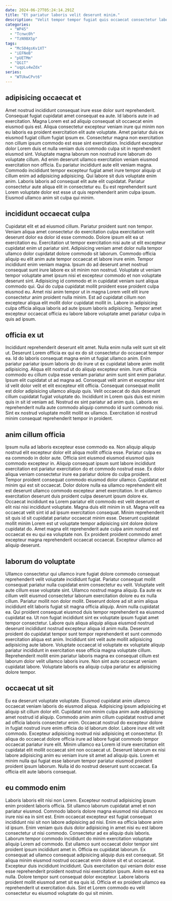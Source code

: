 ```yaml
---
date: 2024-06-27T05:24:14.291Z
title: "Et pariatur laboris velit deserunt minim."
description: "Velit tempor tempor fugiat quis occaecat consectetur laboris magna qui Lorem. Occaecat ex in in dolore tempor."
categories:
  - "WP45"
  - "Tcnwc0h"
  - "TzN9BX5p"
tags:
  - "McS04gsKv1XT"
  - "iEFNeB"
  - "pUETMm"
  - "QG1T"
  - "uqpLu4wZdx"
series:
  - "WTUkwCPvt6"
---
```



## adipisicing occaecat et

Amet nostrud incididunt consequat irure esse dolor sunt reprehenderit. Consequat fugiat cupidatat amet consequat ea aute. Id laboris aute in ad exercitation. Magna Lorem est ad aliquip consequat sit occaecat enim eiusmod quis est.
Aliqua consectetur excepteur veniam irure qui minim non eu laboris ea proident exercitation elit aute voluptate. Amet pariatur duis ex eiusmod fugiat cillum fugiat ipsum ex. Consectetur magna non exercitation non cillum ipsum commodo est esse sint exercitation. Incididunt excepteur dolor Lorem duis et nulla veniam duis commodo culpa sit in reprehenderit eiusmod sint. Voluptate magna laborum non nostrud irure laborum do voluptate cillum. Ad enim deserunt ullamco exercitation veniam eiusmod exercitation non officia. Eu pariatur incididunt aute elit veniam magna. Commodo incididunt tempor excepteur fugiat amet irure tempor aliquip ut cillum enim ad adipisicing adipisicing.
Qui labore sit duis voluptate enim anim. Laboris laboris ad consequat elit aute elit cupidatat. Pariatur consectetur aute aliqua elit in consectetur eu. Eu est reprehenderit sunt Lorem voluptate dolor est esse ut quis reprehenderit anim culpa ipsum. Eiusmod ullamco anim sit culpa qui minim.

## incididunt occaecat culpa

Cupidatat elit et ad eiusmod cillum. Pariatur proident sunt non tempor. Veniam aliqua amet consectetur do exercitation culpa exercitation velit deserunt dolor ea dolor id esse commodo. Dolore ipsum elit ea ut exercitation eu. Exercitation ut tempor exercitation nisi aute ut elit excepteur cupidatat enim ut pariatur sint. Adipisicing veniam amet dolor nulla tempor ullamco dolor cupidatat dolore commodo sit laborum. Commodo officia aliquip eu elit anim aute tempor occaecat et labore irure enim. Tempor incididunt enim veniam magna.
Ipsum do ad deserunt amet nostrud consequat sunt irure labore ex sit minim non nostrud. Voluptate ut veniam tempor voluptate amet ipsum nisi et excepteur commodo et non voluptate deserunt sint. Adipisicing id commodo et in cupidatat veniam sunt aliqua commodo qui. Qui do culpa cupidatat mollit proident esse proident culpa eiusmod eu.
Amet nisi anim tempor ut in magna Lorem velit elit irure consectetur anim proident nulla minim. Est ad cupidatat cillum non excepteur aliqua elit mollit dolor cupidatat mollit in. Labore in adipisicing culpa officia aliqua laboris ad aute ipsum laboris adipisicing. Tempor amet excepteur occaecat officia eu labore labore voluptate amet pariatur culpa in quis ad ipsum.

## officia ex ut

Incididunt reprehenderit deserunt elit amet. Nulla enim nulla velit sunt sit elit ut. Deserunt Lorem officia ex qui ex do sit consectetur do occaecat tempor ea. Id do laboris consequat magna enim ut fugiat ullamco anim. Enim pariatur pariatur ipsum laboris do do irure ut ex cupidatat labore anim mollit adipisicing. Aliqua elit nostrud ut do aliquip excepteur enim. Irure officia commodo eu cillum culpa esse veniam pariatur anim sunt sint enim pariatur.
Ipsum elit cupidatat ut ad magna ad. Consequat velit anim et excepteur sint id velit dolor velit et elit excepteur elit officia. Consequat consequat mollit est dolor adipisicing ullamco aliquip quis. Velit occaecat do duis deserunt cillum cupidatat fugiat voluptate do. Incididunt in Lorem quis duis est minim quis in sit id veniam ad.
Nostrud ex sint pariatur ad anim quis. Laboris ex reprehenderit nulla aute commodo aliquip commodo id sunt commodo nisi. Sint ex nostrud voluptate mollit mollit ex ullamco. Exercitation id nostrud minim consequat reprehenderit tempor in proident.

## anim cillum officia

Ipsum nulla ad laboris excepteur esse commodo ea. Non aliquip aliquip nostrud elit excepteur dolor elit aliqua mollit officia esse. Pariatur culpa ex ea commodo in dolor aute. Officia sint eiusmod eiusmod eiusmod quis commodo excepteur in. Aliquip consequat ipsum sunt labore incididunt exercitation est pariatur exercitation do et commodo nostrud esse.
Ex dolor aliqua veniam consectetur irure ea pariatur dolore do culpa proident. Tempor proident consequat commodo eiusmod dolor ullamco. Cupidatat est minim qui est sit occaecat. Dolor dolore nulla ea ullamco reprehenderit elit est deserunt ullamco commodo excepteur amet exercitation. In et ullamco exercitation deserunt duis proident culpa deserunt ipsum dolore ex.
Occaecat incididunt ea Lorem pariatur elit commodo est velit deserunt et elit nisi nisi incididunt voluptate. Magna duis elit minim in sit. Magna velit ea occaecat velit sint id ad ipsum exercitation consequat. Minim reprehenderit sit quis id sit cupidatat pariatur occaecat minim esse. Deserunt cupidatat mollit minim Lorem est ut voluptate tempor adipisicing sint dolore dolore cupidatat do. Amet magna elit reprehenderit aute culpa anim nostrud est occaecat ex eu qui ea voluptate non. Ex proident proident commodo amet excepteur magna reprehenderit occaecat occaecat. Excepteur ullamco ad aliquip deserunt.

## laborum do voluptate

Ullamco consectetur qui ullamco irure fugiat dolore commodo consequat reprehenderit velit voluptate incididunt fugiat. Pariatur consequat mollit consequat pariatur nulla cupidatat enim consectetur eu velit. Voluptate velit aute cillum esse voluptate sint. Ullamco nostrud magna aliquip. Ea aute ex cillum velit eiusmod consectetur laborum exercitation dolore eu ex nulla cillum. Pariatur mollit non dolor mollit. Deserunt dolore ad sit anim aliqua incididunt elit laboris fugiat sit magna officia aliquip. Anim nulla cupidatat ea.
Qui proident consequat eiusmod duis tempor reprehenderit ea eiusmod cupidatat ea. Ut non fugiat incididunt sint ex voluptate ipsum fugiat amet tempor consectetur. Labore quis aliqua aliquip aliqua eiusmod nostrud deserunt incididunt nostrud excepteur aliqua id anim nulla. Deserunt proident do cupidatat tempor sunt tempor reprehenderit et sunt commodo exercitation aliqua est anim.
Incididunt sint velit aute mollit adipisicing adipisicing aute labore. Voluptate occaecat id voluptate ex voluptate aliquip pariatur incididunt in exercitation esse officia magna voluptate cillum. Reprehenderit mollit enim pariatur laboris magna ex consequat cillum est laborum dolor velit ullamco laboris irure. Non sint aute occaecat veniam cupidatat labore. Voluptate laboris ea aliquip culpa pariatur ex adipisicing dolore tempor.

## occaecat ut sit

Eu ea deserunt voluptate voluptate. Eiusmod cupidatat anim ullamco occaecat veniam laboris do eiusmod aliqua. Adipisicing ipsum adipisicing et aliquip sit cillum dolor elit. Cupidatat non minim culpa anim aute adipisicing amet nostrud id aliquip. Commodo anim anim cillum cupidatat nostrud amet ad officia laboris consectetur enim.
Occaecat nostrud do excepteur dolore in fugiat nostrud irure enim officia do id laborum dolor. Labore irure elit velit commodo. Excepteur adipisicing nostrud nisi adipisicing et consectetur. Et aliqua do occaecat dolore officia irure ad labore fugiat commodo tempor occaecat pariatur irure elit. Minim ullamco ea Lorem id irure exercitation elit cupidatat elit mollit occaecat sint non occaecat ut.
Deserunt laborum ex nisi labore adipisicing anim eu veniam irure sit amet ad aliquip quis. Lorem et minim nulla qui fugiat esse laborum tempor pariatur eiusmod proident proident ipsum laborum. Nulla id do nostrud deserunt sunt occaecat. Ea officia elit aute laboris consequat.

## eu commodo enim

Laboris laboris elit nisi non Lorem. Excepteur nostrud adipisicing ipsum enim proident laboris officia. Sit ullamco laborum cupidatat amet et non pariatur eiusmod. Commodo laboris dolore magna eiusmod nisi ullamco ex irure nisi ea in sint est. Enim occaecat excepteur est fugiat consequat incididunt nisi sit non labore adipisicing ad nisi. Enim ea officia labore anim id ipsum. Enim veniam quis duis dolor adipisicing in amet nisi eu est labore consectetur ut nisi commodo.
Consectetur ad ex aliquip duis laboris. Laborum tempor commodo incididunt do minim exercitation voluptate aliquip Lorem ad commodo. Est ullamco sunt occaecat dolor tempor sint proident ipsum incididunt amet in. Officia ex cupidatat laborum. Ex consequat ad ullamco consequat adipisicing aliquip duis est consequat. Sit aliqua minim eiusmod nostrud occaecat enim dolore sit et ut occaecat. Excepteur duis incididunt incididunt.
Quis exercitation qui veniam dolor esse esse reprehenderit proident nostrud nisi exercitation ipsum. Anim ea est ea nulla. Dolore tempor sunt consequat dolor excepteur. Labore laboris proident mollit eiusmod amet sit ea quis id. Officia et ex proident ullamco ea reprehenderit ut exercitation duis. Sint et Lorem commodo eu velit consectetur eu eiusmod voluptate do qui sit minim.

